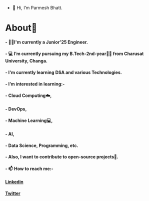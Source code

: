 - 👋 Hi, I’m Parmesh Bhatt.
#              About🤠
#### - 👨‍🎓I'm currently a Junior'25 Engineer.
#### - 💻 I’m currently pursuing my B.Tech-2nd-year👨‍🎓 from Charusat University, Changa.
#### - I'm currently learning DSA and various Technologies.
#### - I’m interested in learning:- 
   ####            - Cloud Computing☁️, 
   ####            - DevOps, 
   ####            - Machine Learning💻,
   ####            - AI, 
   ####            - Data Science, Programming, etc. 
#### - Also, I want to contribute to open-source projects📌.
#### - 📫 How to reach me:- 
 
   #### [Linkedin](https://www.linkedin.com/in/parmesh-bhatt-277971221/)
   #### [Twitter](https://twitter.com/Parmesh_119)
      
      
